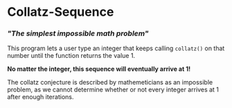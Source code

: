 # Collatz-Sequence
### *"The simplest impossible math problem"*
This program lets a user type an integer that keeps calling `collatz()` on that number until the function returns the value 1.

**No matter the integer, this sequence will eventually arrive at 1!**

The collatz conjecture is described by mathemeticians as an impossible problem, as we cannot determine whether or not every integer arrives at 1 after enough iterations.
